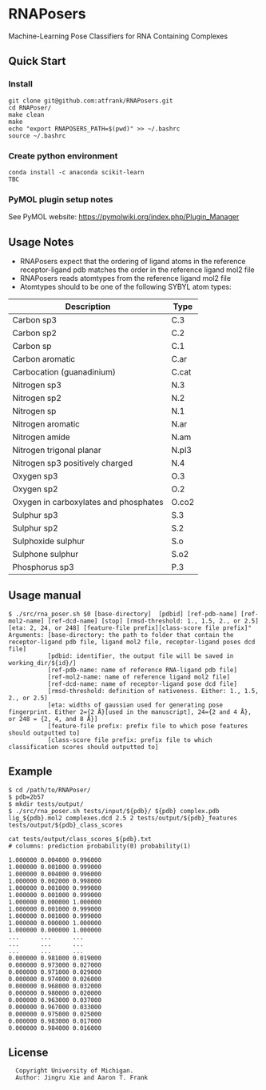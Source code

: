 # RNAPosers
Machine-Learning Pose Classifiers for RNA Containing Complexes

## Quick Start
### Install
```
git clone git@github.com:atfrank/RNAPosers.git
cd RNAPoser/
make clean
make
echo "export RNAPOSERS_PATH=$(pwd)" >> ~/.bashrc
source ~/.bashrc
```

### Create python environment
```
conda install -c anaconda scikit-learn
TBC
```

### PyMOL plugin setup notes
See PyMOL website: https://pymolwiki.org/index.php/Plugin_Manager




## Usage Notes
- RNAPosers expect that the ordering of ligand atoms in the reference receptor-ligand pdb matches the order in the reference ligand mol2 file
- RNAPosers reads atomtypes from the reference ligand mol2 file
- Atomtypes should to be one of the following SYBYL atom types:

Description | Type
--- | ---
Carbon sp3 | C.3
Carbon sp2 | C.2
Carbon sp | C.1
Carbon aromatic | C.ar
Carbocation (guanadinium) | C.cat
Nitrogen sp3 | N.3
Nitrogen sp2 | N.2
Nitrogen sp | N.1
Nitrogen aromatic | N.ar
Nitrogen amide | N.am
Nitrogen trigonal planar | N.pl3
Nitrogen sp3 positively charged | N.4
Oxygen sp3 | O.3
Oxygen sp2 | O.2
Oxygen in carboxylates and phosphates | O.co2
Sulphur sp3 | S.3
Sulphur sp2 | S.2
Sulphoxide sulphur | S.o
Sulphone sulphur | S.o2
Phosphorus sp3 | P.3


## Usage manual
```shell
$ ./src/rna_poser.sh $0 [base-directory]  [pdbid] [ref-pdb-name] [ref-mol2-name] [ref-dcd-name] [stop] [rmsd-threshold: 1., 1.5, 2., or 2.5] [eta: 2, 24, or 248] [feature-file prefix][class-score file prefix]"
Arguments: [base-directory: the path to folder that contain the receptor-ligand pdb file, ligand mol2 file, receptor-ligand poses dcd file]
           [pdbid: identifier, the output file will be saved in working_dir/${id}/]
           [ref-pdb-name: name of reference RNA-ligand pdb file]
           [ref-mol2-name: name of reference ligand mol2 file]
           [ref-dcd-name: name of receptor-ligand pose dcd file]
           [rmsd-threshold: definition of nativeness. Either: 1., 1.5, 2., or 2.5]
           [eta: widths of gaussian used for generating pose fingerprint. Either 2={2 Å}[used in the manuscript], 24={2 and 4 Å}, or 248 = {2, 4, and 8 Å}]
           [feature-file prefix: prefix file to which pose features should outputted to]
           [class-score file prefix: prefix file to which classification scores should outputted to]
```
## Example
```shell
$ cd /path/to/RNAPoser/
$ pdb=2b57
$ mkdir tests/output/
$ ./src/rna_poser.sh tests/input/${pdb}/ ${pdb} complex.pdb lig_${pdb}.mol2 complexes.dcd 2.5 2 tests/output/${pdb}_features tests/output/${pdb}_class_scores

cat tests/output/class_scores_${pdb}.txt
# columns: prediction probability(0) probability(1)

1.000000 0.004000 0.996000
1.000000 0.001000 0.999000
1.000000 0.004000 0.996000
1.000000 0.002000 0.998000
1.000000 0.001000 0.999000
1.000000 0.001000 0.999000
1.000000 0.000000 1.000000
1.000000 0.001000 0.999000
1.000000 0.001000 0.999000
1.000000 0.000000 1.000000
1.000000 0.000000 1.000000
...      ...      ...     
...      ...      ...     
...      ...      ...     
0.000000 0.981000 0.019000
0.000000 0.973000 0.027000
0.000000 0.971000 0.029000
0.000000 0.974000 0.026000
0.000000 0.968000 0.032000
0.000000 0.980000 0.020000
0.000000 0.963000 0.037000
0.000000 0.967000 0.033000
0.000000 0.975000 0.025000
0.000000 0.983000 0.017000
0.000000 0.984000 0.016000
```
## License
```
  Copyright University of Michigan.
  Author: Jingru Xie and Aaron T. Frank

```
